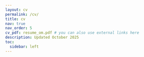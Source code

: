 ```yaml
---
layout: cv
permalink: /cv/
title: cv
nav: true
nav_order: 5
cv_pdf: resume_om.pdf # you can also use external links here
description: Updated October 2025
toc:
  sidebar: left
---
```

